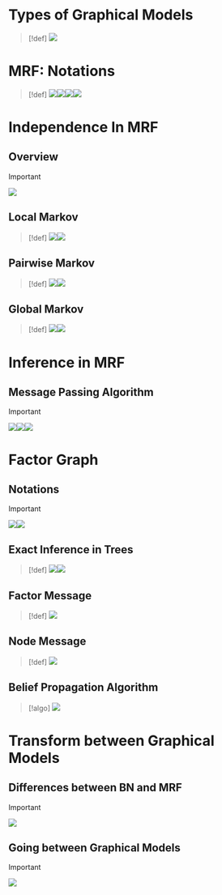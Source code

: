 # Types of Graphical Models
> [!def]
> ![](3_Markov_Random_Field.assets/image-20240419202657128.png)


# MRF: Notations
> [!def]
> ![](3_Markov_Random_Field.assets/image-20240419204131298.png)![](3_Markov_Random_Field.assets/image-20240420133540596.png)![](3_Markov_Random_Field.assets/image-20240420133554504.png)![](3_Markov_Random_Field.assets/image-20240420133636641.png)




# Independence In MRF
## Overview
> [!important]
> ![](3_Markov_Random_Field.assets/image-20240420133719766.png)



## Local Markov
> [!def]
> ![](3_Markov_Random_Field.assets/image-20240420133852835.png)![](3_Markov_Random_Field.assets/image-20240420133906635.png)





## Pairwise Markov
> [!def]
> ![](3_Markov_Random_Field.assets/image-20240420133951507.png)![](3_Markov_Random_Field.assets/image-20240420133958591.png)





## Global Markov 
> [!def]
> ![](3_Markov_Random_Field.assets/image-20240420134005786.png)![](3_Markov_Random_Field.assets/image-20240420134011510.png)






# Inference in MRF
## Message Passing Algorithm
> [!important]
> ![](3_Markov_Random_Field.assets/image-20240420180648997.png)![](3_Markov_Random_Field.assets/image-20240420180712002.png)![](3_Markov_Random_Field.assets/image-20240420180912930.png)



# Factor Graph
## Notations
> [!important]
> ![](3_Markov_Random_Field.assets/image-20240420181303280.png)![](3_Markov_Random_Field.assets/image-20240420181402102.png)




## Exact Inference in Trees
> [!def]
> ![](3_Markov_Random_Field.assets/image-20240420181723086.png)![](3_Markov_Random_Field.assets/image-20240420181939070.png)







## Factor Message
> [!def]
> ![](3_Markov_Random_Field.assets/image-20240420182202817.png)



## Node Message
> [!def]
> ![](3_Markov_Random_Field.assets/image-20240420182214626.png)



## Belief Propagation Algorithm
> [!algo]
> ![](3_Markov_Random_Field.assets/image-20240420182708588.png)










# Transform between Graphical Models
## Differences between BN and MRF
> [!important]
> ![](3_Markov_Random_Field.assets/image-20240420134032038.png)



## Going between Graphical Models
> [!important]
> ![](3_Markov_Random_Field.assets/image-20240420181457414.png)






